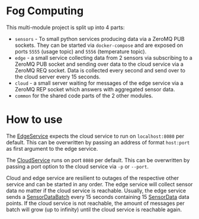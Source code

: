 # Fog Computing

This multi-module project is split up into 4 parts:
- `sensors` - To small python services producing data via a ZeroMQ PUB sockets. They can be started via `docker-compose` 
and are exposed on ports `5555` (usage topic) and `5556` (temperature topic).
- `edge` - a small service collecting data from 2 sensors via subscribing to a ZeroMQ PUB socket and sending over data 
to the cloud service via a ZeroMQ REQ socket. Data is collected every second and send over to the cloud server every 15 
seconds.
- `cloud` - a small server waiting for messages of the edge service via a ZeroMQ REP socket which answers with 
aggregated sensor data.
- `common` for the shared code parts of the 2 other modules.

# How to use

The [EdgeService](edge/src/main/java/com/fogcomputing/EdgeService.java) expects the cloud service to run on
`localhost:8080` per default. This can be overwritten by passing an address of format `host:port` as first argument 
to the edge service. 

The [CloudService](cloud/src/main/java/com/fogcomputing/CloudService.java) runs on port `8080` per default. This can be 
overwritten by passing a port option to the cloud service via `-p` or `--port`.

Cloud and edge service are resilient to outages of the respective other service and can be started in any order. The 
edge service will collect sensor data no matter if the cloud service is reachable. Usually, the edge service sends 
a [SensorDataBatch](common/src/main/java/com/fogcomputing/SensorDataBatch.java) every 15 seconds containing 15
[SensorData](common/src/main/java/com/fogcomputing/SensorData.java) data points. If the cloud service is not reachable,
the amount of messages per batch will grow (up to infinity) until the cloud service is reachable again.
